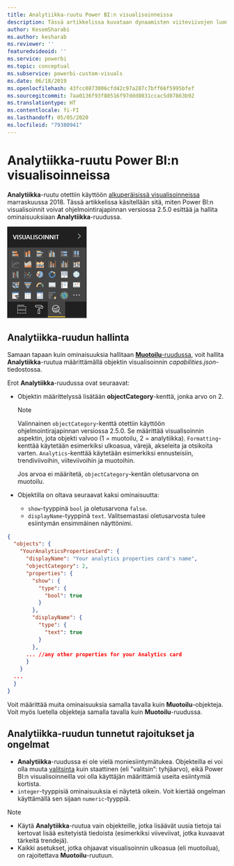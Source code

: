 ```yaml
---
title: Analytiikka-ruutu Power BI:n visualisoinneissa
description: Tässä artikkelissa kuvataan dynaamisten viiteviivojen luominen Power BI:n visualisoinneissa
author: KesemSharabi
ms.author: kesharab
ms.reviewer: ''
featuredvideoid: ''
ms.service: powerbi
ms.topic: conceptual
ms.subservice: powerbi-custom-visuals
ms.date: 06/18/2019
ms.openlocfilehash: 43fcc0873006cfd42c97a287c7bff66f5995bfef
ms.sourcegitcommit: 7aa0136f93f88516f97ddd8031ccac5d07863b92
ms.translationtype: HT
ms.contentlocale: fi-FI
ms.lasthandoff: 05/05/2020
ms.locfileid: "79380941"
---
```

# <a name="the-analytics-pane-in-power-bi-visuals"></a>Analytiikka-ruutu Power BI:n visualisoinneissa

**Analytiikka**-ruutu otettiin käyttöön [alkuperäisissä visualisoinneissa](https://docs.microsoft.com/power-bi/desktop-analytics-pane) marraskuussa 2018.
Tässä artikkelissa käsitellään sitä, miten Power BI:n visualisoinnit voivat ohjelmointirajapinnan versiossa 2.5.0 esittää ja hallita ominaisuuksiaan **Analytiikka**-ruudussa.

![Analytiikka-ruutu](media/analytics-pane/visualization-pane-analytics-tab.png)

## <a name="manage-the-analytics-pane"></a>Analytiikka-ruudun hallinta

Samaan tapaan kuin ominaisuuksia hallitaan [**Muotoilu**-ruudussa](https://docs.microsoft.com/power-bi/developer/visuals/custom-visual-develop-tutorial-format-options), voit hallita **Analytiikka**-ruutua määrittämällä objektin visualisoinnin *capabilities.json*-tiedostossa.

Erot **Analytiikka**-ruudussa ovat seuraavat:

* Objektin määrittelyssä lisätään **objectCategory**-kenttä, jonka arvo on 2.

    > [!NOTE]
    > Valinnainen `objectCategory`-kenttä otettiin käyttöön ohjelmointirajapinnan versiossa 2.5.0. Se määrittää visualisoinnin aspektin, jota objekti valvoo (1 = muotoilu, 2 = analytiikka). `Formatting`-kenttää käytetään esimerkiksi ulkoasua, värejä, akseleita ja otsikoita varten. `Analytics`-kenttää käytetään esimerkiksi ennusteisiin, trendiviivoihin, viiteviivoihin ja muotoihin.
    >
    > Jos arvoa ei määritetä, `objectCategory`-kentän oletusarvona on muotoilu.

* Objektilla on oltava seuraavat kaksi ominaisuutta:
    * `show`-tyyppinä `bool` ja oletusarvona `false`.
    * `displayName`-tyyppinä `text`. Valitsemastasi oletusarvosta tulee esiintymän ensimmäinen näyttönimi.

```json
{
  "objects": {
    "YourAnalyticsPropertiesCard": {
      "displayName": "Your analytics properties card's name",
      "objectCategory": 2,
      "properties": {
        "show": {
          "type": {
            "bool": true
          }
        },
        "displayName": {
          "type": {
            "text": true
          }
        },
      ... //any other properties for your Analytics card
      }
    }
  ...
  }
}
```

Voit määrittää muita ominaisuuksia samalla tavalla kuin **Muotoilu**-objekteja. Voit myös luetella objekteja samalla tavalla kuin **Muotoilu**-ruudussa.

## <a name="known-limitations-and-issues-of-the-analytics-pane"></a>Analytiikka-ruudun tunnetut rajoitukset ja ongelmat

* **Analytiikka**-ruudussa ei ole vielä moniesiintymätukea. Objekteilla ei voi olla muuta [valitsinta](https://microsoft.github.io/PowerBI-visuals/docs/concepts/objects-and-properties/#selector) kuin staattinen (eli ”valitsin”: tyhjäarvo), eikä Power BI:n visualisoinneilla voi olla käyttäjän määrittämiä useita esiintymiä kortista.
* `integer`-tyyppisiä ominaisuuksia ei näytetä oikein. Voit kiertää ongelman käyttämällä sen sijaan `numeric`-tyyppiä.

> [!NOTE]
> * Käytä **Analytiikka**-ruutua vain objekteille, jotka lisäävät uusia tietoja tai kertovat lisää esitetyistä tiedoista (esimerkiksi viiveviivat, jotka kuvaavat tärkeitä trendejä).
> * Kaikki asetukset, jotka ohjaavat visualisoinnin ulkoasua (eli muotoilua), on rajoitettava **Muotoilu**-ruutuun.

